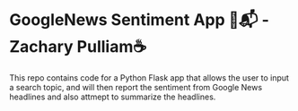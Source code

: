 # GoogleNews Sentiment App 📨📬 - Zachary Pulliam☕

This repo contains code for a Python Flask app that allows the user to input a search topic, and will then report the sentiment from Google News headlines and also attmept to summarize the headlines.
